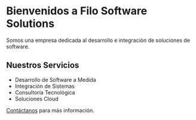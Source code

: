 # Bienvenidos a Filo Software Solutions

Somos una empresa dedicada al desarrollo e integración de soluciones de software.

## Nuestros Servicios

- Desarrollo de Software a Medida
- Integración de Sistemas
- Consultoría Tecnológica
- Soluciones Cloud

[Contáctanos](/contacto) para más información.